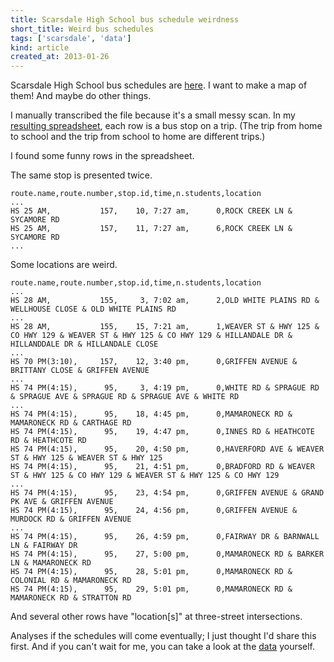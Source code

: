 ```yaml
---
title: Scarsdale High School bus schedule weirdness
short_title: Weird bus schedules
tags: ['scarsdale', 'data']
kind: article
created_at: 2013-01-26
---
```


Scarsdale High School bus schedules are
[here](http://www.scarsdaleschools.org/cms/lib5/NY01001205/Centricity/Domain/13/SHSBusSchedule.pdf).
I want to make a map of them! And maybe do other things.

I manually transcribed the file because it's a small messy scan.
In my [resulting spreadsheet](https://raw.github.com/tlevine/scarsdale-data/master/school-buses/bus_stops.csv),
each row is a bus stop on a trip. (The trip from home to school and the trip
from school to home are different trips.)

I found some funny rows in the spreadsheet.

The same stop is presented twice.

    route.name,route.number,stop.id,time,n.students,location
    ...
    HS 25 AM,           157,    10, 7:27 am,      0,ROCK CREEK LN & SYCAMORE RD
    HS 25 AM,           157,    11, 7:27 am,      6,ROCK CREEK LN & SYCAMORE RD
    ...

Some locations are weird.

    route.name,route.number,stop.id,time,n.students,location
    ...
    HS 28 AM,           155,     3, 7:02 am,      2,OLD WHITE PLAINS RD & WELLHOUSE CLOSE & OLD WHITE PLAINS RD
    ...
    HS 28 AM,           155,    15, 7:21 am,      1,WEAVER ST & HWY 125 & CO HWY 129 & WEAVER ST & HWY 125 & CO HWY 129 & HILLANDALE DR &  HILLANDDALE DR & HILLANDALE CLOSE
    ...
    HS 70 PM(3:10),     157,    12, 3:40 pm,      0,GRIFFEN AVENUE & BRITTANY CLOSE & GRIFFEN AVENUE
    ...
    HS 74 PM(4:15),      95,     3, 4:19 pm,      0,WHITE RD & SPRAGUE RD & SPRAGUE AVE & SPRAGUE RD & SPRAGUE AVE & WHITE RD
    ...
    HS 74 PM(4:15),      95,    18, 4:45 pm,      0,MAMARONECK RD & MAMARONECK RD & CARTHAGE RD
    HS 74 PM(4:15),      95,    19, 4:47 pm,      0,INNES RD & HEATHCOTE RD & HEATHCOTE RD
    HS 74 PM(4:15),      95,    20, 4:50 pm,      0,HAVERFORD AVE & WEAVER ST & HWY 125 & WEAVER ST & HWY 125
    HS 74 PM(4:15),      95,    21, 4:51 pm,      0,BRADFORD RD & WEAVER ST & HWY 125 & CO HWY 129 & WEAVER ST & HWY 125 & CO HWY 129
    ...
    HS 74 PM(4:15),      95,    23, 4:54 pm,      0,GRIFFEN AVENUE & GRAND PK AVE & GRIFFEN AVENUE
    HS 74 PM(4:15),      95,    24, 4:56 pm,      0,GRIFFEN AVENUE & MURDOCK RD & GRIFFEN AVENUE
    ...
    HS 74 PM(4:15),      95,    26, 4:59 pm,      0,FAIRWAY DR & BARNWALL LN & FAIRWAY DR
    HS 74 PM(4:15),      95,    27, 5:00 pm,      0,MAMARONECK RD & BARKER LN & MAMARONECK RD
    HS 74 PM(4:15),      95,    28, 5:01 pm,      0,MAMARONECK RD & COLONIAL RD & MAMARONECK RD
    HS 74 PM(4:15),      95,    29, 5:01 pm,      0,MAMARONECK RD & MAMARONECK RD & STRATTON RD

And several other rows have "location[s]" at three-street intersections.

Analyses if the schedules will come eventually; I just thought I'd share this
first. And if you can't wait for me, you can take a look at the 
[data](https://github.com/tlevine/scarsdale-data/tree/master/school-buses) yourself.
